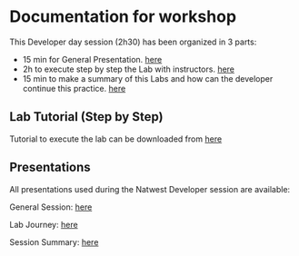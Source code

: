 # Documentation for workshop

This Developer day session (2h30) has been organized in 3 parts:
- 15 min for General Presentation. <a href="https://github.com/operard/mlgraph/blob/main/doc/20210324_DevRel_PGX_natwest_presentation.pdf">here</a>
- 2h to execute step by step the Lab with instructors. <a href="https://github.com/operard/mlgraph/blob/main/doc/20210324_DevRel_PGX_natwest_Lab.pdf">here</a>
- 15 min to make a summary of this Labs and how can the developer continue this practice. <a href="https://github.com/operard/mlgraph/blob/main/doc/20210324_DevRel_PGX_natwest_summary.pdf">here</a> 

## Lab Tutorial (Step by Step)

Tutorial to execute the lab can be downloaded from <a href="https://github.com/operard/mlgraph/blob/main/doc/WORKSHOP_MLGraph.pdf">here</a>

## Presentations

All presentations used during the Natwest Developer session are available:

<p>General Session:  <a href="https://github.com/operard/mlgraph/blob/main/doc/20210324_DevRel_PGX_natwest_presentation.pdf">here</a></p>

<p>Lab Journey: <a href="https://github.com/operard/mlgraph/blob/main/doc/20210324_DevRel_PGX_natwest_Lab.pdf">here</a></p>

<p>Session Summary: <a href="https://github.com/operard/mlgraph/blob/main/doc/20210324_DevRel_PGX_natwest_summary.pdf">here</a></p>

